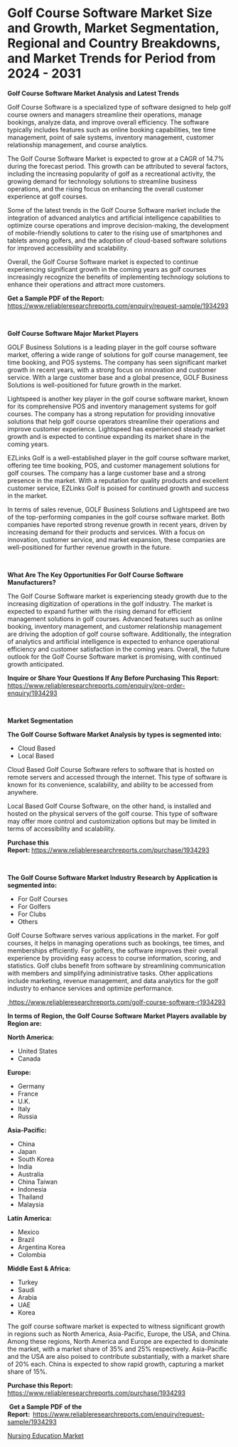 <p><h1>Golf Course Software Market Size and Growth, Market Segmentation, Regional and Country Breakdowns, and Market Trends for Period from 2024 -  2031</h1></p><p><strong>Golf Course Software Market Analysis and Latest Trends</strong></p>
<p><p>Golf Course Software is a specialized type of software designed to help golf course owners and managers streamline their operations, manage bookings, analyze data, and improve overall efficiency. The software typically includes features such as online booking capabilities, tee time management, point of sale systems, inventory management, customer relationship management, and course analytics.</p><p>The Golf Course Software Market is expected to grow at a CAGR of 14.7% during the forecast period. This growth can be attributed to several factors, including the increasing popularity of golf as a recreational activity, the growing demand for technology solutions to streamline business operations, and the rising focus on enhancing the overall customer experience at golf courses.</p><p>Some of the latest trends in the Golf Course Software market include the integration of advanced analytics and artificial intelligence capabilities to optimize course operations and improve decision-making, the development of mobile-friendly solutions to cater to the rising use of smartphones and tablets among golfers, and the adoption of cloud-based software solutions for improved accessibility and scalability.</p><p>Overall, the Golf Course Software market is expected to continue experiencing significant growth in the coming years as golf courses increasingly recognize the benefits of implementing technology solutions to enhance their operations and attract more customers.</p></p>
<p><strong>Get a Sample PDF of the Report:&nbsp;</strong> <a href="https://www.reliableresearchreports.com/enquiry/request-sample/1934293">https://www.reliableresearchreports.com/enquiry/request-sample/1934293</a></p>
<p>&nbsp;</p>
<p><strong>Golf Course Software Major Market Players</strong></p>
<p><p>GOLF Business Solutions is a leading player in the golf course software market, offering a wide range of solutions for golf course management, tee time booking, and POS systems. The company has seen significant market growth in recent years, with a strong focus on innovation and customer service. With a large customer base and a global presence, GOLF Business Solutions is well-positioned for future growth in the market.</p><p>Lightspeed is another key player in the golf course software market, known for its comprehensive POS and inventory management systems for golf courses. The company has a strong reputation for providing innovative solutions that help golf course operators streamline their operations and improve customer experience. Lightspeed has experienced steady market growth and is expected to continue expanding its market share in the coming years.</p><p>EZLinks Golf is a well-established player in the golf course software market, offering tee time booking, POS, and customer management solutions for golf courses. The company has a large customer base and a strong presence in the market. With a reputation for quality products and excellent customer service, EZLinks Golf is poised for continued growth and success in the market.</p><p>In terms of sales revenue, GOLF Business Solutions and Lightspeed are two of the top-performing companies in the golf course software market. Both companies have reported strong revenue growth in recent years, driven by increasing demand for their products and services. With a focus on innovation, customer service, and market expansion, these companies are well-positioned for further revenue growth in the future.</p></p>
<p>&nbsp;</p>
<p><strong>What Are The Key Opportunities For Golf Course Software Manufacturers?</strong></p>
<p><p>The Golf Course Software market is experiencing steady growth due to the increasing digitization of operations in the golf industry. The market is expected to expand further with the rising demand for efficient management solutions in golf courses. Advanced features such as online booking, inventory management, and customer relationship management are driving the adoption of golf course software. Additionally, the integration of analytics and artificial intelligence is expected to enhance operational efficiency and customer satisfaction in the coming years. Overall, the future outlook for the Golf Course Software market is promising, with continued growth anticipated.</p></p>
<p><strong>Inquire or Share Your Questions If Any Before Purchasing This Report:</strong> <a href="https://www.reliableresearchreports.com/enquiry/pre-order-enquiry/1934293">https://www.reliableresearchreports.com/enquiry/pre-order-enquiry/1934293</a></p>
<p>&nbsp;</p>
<p><strong>Market Segmentation</strong></p>
<p><strong>The Golf Course Software Market Analysis by types is segmented into:</strong></p>
<p><ul><li>Cloud Based</li><li>Local Based</li></ul></p>
<p><p>Cloud Based Golf Course Software refers to software that is hosted on remote servers and accessed through the internet. This type of software is known for its convenience, scalability, and ability to be accessed from anywhere.</p><p>Local Based Golf Course Software, on the other hand, is installed and hosted on the physical servers of the golf course. This type of software may offer more control and customization options but may be limited in terms of accessibility and scalability.</p></p>
<p><strong>Purchase this Report:&nbsp;</strong><a href="https://www.reliableresearchreports.com/purchase/1934293">https://www.reliableresearchreports.com/purchase/1934293</a></p>
<p>&nbsp;</p>
<p><strong>The Golf Course Software Market Industry Research by Application is segmented into:</strong></p>
<p><ul><li>For Golf Courses</li><li>For Golfers</li><li>For Clubs</li><li>Others</li></ul></p>
<p><p>Golf Course Software serves various applications in the market. For golf courses, it helps in managing operations such as bookings, tee times, and memberships efficiently. For golfers, the software improves their overall experience by providing easy access to course information, scoring, and statistics. Golf clubs benefit from software by streamlining communication with members and simplifying administrative tasks. Other applications include marketing, revenue management, and data analytics for the golf industry to enhance services and optimize performance.</p></p>
<p><a href="https://www.reliableresearchreports.com/golf-course-software-r1934293">&nbsp;https://www.reliableresearchreports.com/golf-course-software-r1934293</a></p>
<p><strong>In terms of Region, the Golf Course Software Market Players available by Region are:</strong></p>
<p>
    <p> <strong> North America: </strong>
        <ul>
            <li>United States</li>
            <li>Canada</li>
        </ul>
        </p> 
    <p> <strong> Europe: </strong>
        <ul>
            <li>Germany</li>
            <li>France</li>
            <li>U.K.</li>
            <li>Italy</li>
            <li>Russia</li>
        </ul>
        </p> 
    <p> <strong> Asia-Pacific: </strong>
        <ul>
            <li>China</li>
            <li>Japan</li>
            <li>South Korea</li>
            <li>India</li>
            <li>Australia</li>
            <li>China Taiwan</li>
            <li>Indonesia</li>
            <li>Thailand</li>
            <li>Malaysia</li>
        </ul>
        </p> 
    <p> <strong> Latin America: </strong>
        <ul>
            <li>Mexico</li>
            <li>Brazil</li>
            <li>Argentina Korea</li>
            <li>Colombia</li>
        </ul>
        </p> 
    <p> <strong> Middle East & Africa: </strong>
        <ul>
            <li>Turkey</li>
            <li>Saudi</li>
            <li>Arabia</li>
            <li>UAE</li>
            <li>Korea</li>
        </ul>
    </p>
    </p>
<p><p>The golf course software market is expected to witness significant growth in regions such as North America, Asia-Pacific, Europe, the USA, and China. Among these regions, North America and Europe are expected to dominate the market, with a market share of 35% and 25% respectively. Asia-Pacific and the USA are also poised to contribute substantially, with a market share of 20% each. China is expected to show rapid growth, capturing a market share of 15%.</p></p>
<p><strong>Purchase this Report: </strong><a href="https://www.reliableresearchreports.com/purchase/1934293">https://www.reliableresearchreports.com/purchase/1934293</a></p>
<p>&nbsp;<strong>Get a Sample PDF of the Report:&nbsp;&nbsp;</strong><a href="https://www.reliableresearchreports.com/enquiry/request-sample/1934293">https://www.reliableresearchreports.com/enquiry/request-sample/1934293</a></p>
<p><strong></strong></p>
<p><p><a href="https://github.com/lbird53714/Market-Research-Report-List-4/blob/main/nursing-education-market.md">Nursing Education Market</a></p></p>